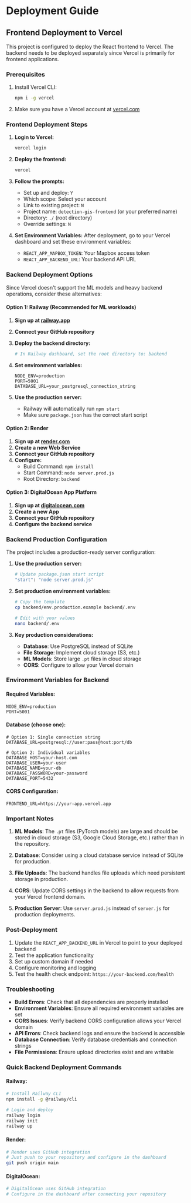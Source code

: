 # Deployment Guide

## Frontend Deployment to Vercel

This project is configured to deploy the React frontend to Vercel. The backend needs to be deployed separately since Vercel is primarily for frontend applications.

### Prerequisites

1. Install Vercel CLI:
   ```bash
   npm i -g vercel
   ```

2. Make sure you have a Vercel account at [vercel.com](https://vercel.com)

### Frontend Deployment Steps

1. **Login to Vercel:**
   ```bash
   vercel login
   ```

2. **Deploy the frontend:**
   ```bash
   vercel
   ```

3. **Follow the prompts:**
   - Set up and deploy: `Y`
   - Which scope: Select your account
   - Link to existing project: `N`
   - Project name: `detection-gis-frontend` (or your preferred name)
   - Directory: `./` (root directory)
   - Override settings: `N`

4. **Set Environment Variables:**
   After deployment, go to your Vercel dashboard and set these environment variables:
   - `REACT_APP_MAPBOX_TOKEN`: Your Mapbox access token
   - `REACT_APP_BACKEND_URL`: Your backend API URL

### Backend Deployment Options

Since Vercel doesn't support the ML models and heavy backend operations, consider these alternatives:

#### Option 1: Railway (Recommended for ML workloads)

1. **Sign up at [railway.app](https://railway.app)**
2. **Connect your GitHub repository**
3. **Deploy the backend directory:**
   ```bash
   # In Railway dashboard, set the root directory to: backend
   ```

4. **Set environment variables:**
   ```env
   NODE_ENV=production
   PORT=5001
   DATABASE_URL=your_postgresql_connection_string
   ```

5. **Use the production server:**
   - Railway will automatically run `npm start`
   - Make sure `package.json` has the correct start script

#### Option 2: Render

1. **Sign up at [render.com](https://render.com)**
2. **Create a new Web Service**
3. **Connect your GitHub repository**
4. **Configure:**
   - Build Command: `npm install`
   - Start Command: `node server.prod.js`
   - Root Directory: `backend`

#### Option 3: DigitalOcean App Platform

1. **Sign up at [digitalocean.com](https://digitalocean.com)**
2. **Create a new App**
3. **Connect your GitHub repository**
4. **Configure the backend service**

### Backend Production Configuration

The project includes a production-ready server configuration:

1. **Use the production server:**
   ```bash
   # Update package.json start script
   "start": "node server.prod.js"
   ```

2. **Set production environment variables:**
   ```bash
   # Copy the template
   cp backend/env.production.example backend/.env
   
   # Edit with your values
   nano backend/.env
   ```

3. **Key production considerations:**
   - **Database**: Use PostgreSQL instead of SQLite
   - **File Storage**: Implement cloud storage (S3, etc.)
   - **ML Models**: Store large `.pt` files in cloud storage
   - **CORS**: Configure to allow your Vercel domain

### Environment Variables for Backend

#### Required Variables:
```env
NODE_ENV=production
PORT=5001
```

#### Database (choose one):
```env
# Option 1: Single connection string
DATABASE_URL=postgresql://user:pass@host:port/db

# Option 2: Individual variables
DATABASE_HOST=your-host.com
DATABASE_USER=your-user
DATABASE_NAME=your-db
DATABASE_PASSWORD=your-password
DATABASE_PORT=5432
```

#### CORS Configuration:
```env
FRONTEND_URL=https://your-app.vercel.app
```

### Important Notes

1. **ML Models**: The `.pt` files (PyTorch models) are large and should be stored in cloud storage (S3, Google Cloud Storage, etc.) rather than in the repository.

2. **Database**: Consider using a cloud database service instead of SQLite for production.

3. **File Uploads**: The backend handles file uploads which need persistent storage in production.

4. **CORS**: Update CORS settings in the backend to allow requests from your Vercel frontend domain.

5. **Production Server**: Use `server.prod.js` instead of `server.js` for production deployments.

### Post-Deployment

1. Update the `REACT_APP_BACKEND_URL` in Vercel to point to your deployed backend
2. Test the application functionality
3. Set up custom domain if needed
4. Configure monitoring and logging
5. Test the health check endpoint: `https://your-backend.com/health`

### Troubleshooting

- **Build Errors**: Check that all dependencies are properly installed
- **Environment Variables**: Ensure all required environment variables are set
- **CORS Issues**: Verify backend CORS configuration allows your Vercel domain
- **API Errors**: Check backend logs and ensure the backend is accessible
- **Database Connection**: Verify database credentials and connection strings
- **File Permissions**: Ensure upload directories exist and are writable

### Quick Backend Deployment Commands

#### Railway:
```bash
# Install Railway CLI
npm install -g @railway/cli

# Login and deploy
railway login
railway init
railway up
```

#### Render:
```bash
# Render uses GitHub integration
# Just push to your repository and configure in the dashboard
git push origin main
```

#### DigitalOcean:
```bash
# DigitalOcean uses GitHub integration
# Configure in the dashboard after connecting your repository
``` 
